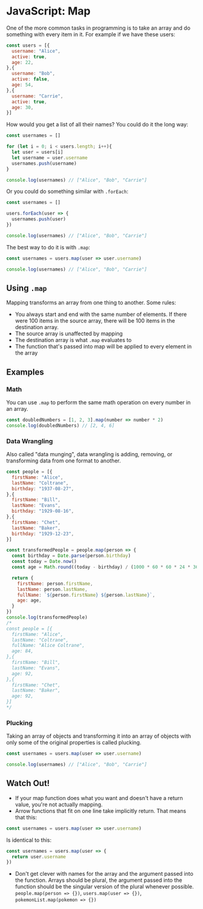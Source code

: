 # JavaScript: Map

One of the more common tasks in programming is to take an array and do something with every item in it. For example if we have these users:

```js
const users = [{
  username: "Alice",
  active: true,
  age: 22,
},{
  username: "Bob",
  active: false,
  age: 54,
},{
  username: "Carrie",
  active: true,
  age: 30,
}]
```

How would you get a list of all their names? You could do it the long way:

```js
const usernames = []

for (let i = 0; i < users.length; i++){
  let user = users[i]
  let username = user.username
  usernames.push(username)
}

console.log(usernames) // ["Alice", "Bob", "Carrie"]
```

Or you could do something similar with `.forEach`:

```js
const usernames = []

users.forEach(user => {
  usernames.push(user)
})

console.log(usernames) // ["Alice", "Bob", "Carrie"]
```

The best way to do it is with `.map`:

```js
const usernames = users.map(user => user.username)

console.log(usernames) // ["Alice", "Bob", "Carrie"]
```

## Using `.map`

Mapping transforms an array from one thing to another. Some rules:

* You always start and end with the same number of elements. If there were 100 items in the source array, there will be 100 items in the destination array.
* The source array is unaffected by mapping
* The destination array is what `.map` evaluates to
* The function that's passed into map will be applied to every element in the array

## Examples

### Math

You can use `.map` to perform the same math operation on every number in an array.

```js
const doubledNumbers = [1, 2, 3].map(number => number * 2)
console.log(doubledNumbers) // [2, 4, 6]
```

### Data Wrangling

Also called "data munging", data wrangling is adding, removing, or transforming data from one format to another.

```js
const people = [{
  firstName: "Alice",
  lastName: "Coltrane",
  birthday: "1937-08-27",
},{
  firstName: "Bill",
  lastName: "Evans",
  birthday: "1929-08-16",
},{
  firstName: "Chet",
  lastName: "Baker",
  birthday: "1929-12-23",
}]

const transformedPeople = people.map(person => {
  const birthday = Date.parse(person.birthday)
  const today = Date.now()
  const age = Math.round((today - birthday) / (1000 * 60 * 60 * 24 * 365)) // Rough formula for calculating age

  return {
    firstName: person.firstName,
    lastName: person.lastName,
    fullName: `${person.firstName} ${person.lastName}`,
    age: age,
  }
})
console.log(transformedPeople)
/*
const people = [{
  firstName: "Alice",
  lastName: "Coltrane",
  fullName: "Alice Coltrane",
  age: 84,
},{
  firstName: "Bill",
  lastName: "Evans",
  age: 92,
},{
  firstName: "Chet",
  lastName: "Baker",
  age: 92,
}]
*/
```

### Plucking

Taking an array of objects and transforming it into an array of objects with only some of the original properties is called plucking.

```js
const usernames = users.map(user => user.username)

console.log(usernames) // ["Alice", "Bob", "Carrie"]
```

## Watch Out!

* If your map function does what you want and doesn't have a return value, you're not actually mapping.
* Arrow functions that fit on one line take implicitly return. That means that this:

```js
const usernames = users.map(user => user.username)
```

Is identical to this:

```js
const usernames = users.map(user => {
  return user.username
})
```
* Don't get clever with names for the array and the argument passed into the function. Arrays should be plural, the argument passed into the function should be the singular version of the plural whenever possible. `people.map(person => {})`, `users.map(user => {})`, `pokemonList.map(pokemon => {})`
